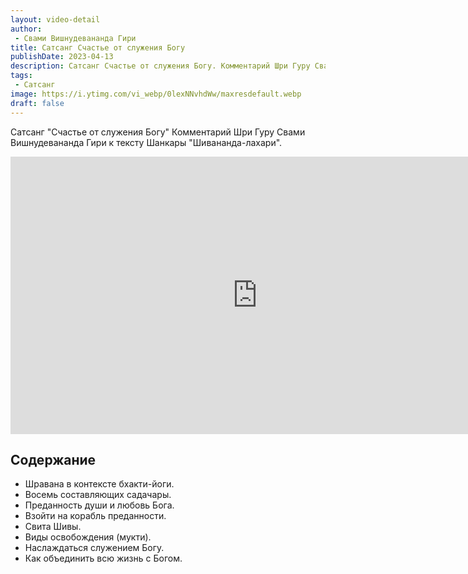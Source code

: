 ```yaml
---
layout: video-detail
author:
 - Свами Вишнудевананда Гири
title: Сатсанг Счастье от служения Богу
publishDate: 2023-04-13
description: Сатсанг Счастье от служения Богу. Комментарий Шри Гуру Свами Вишнудевананда Гири к тексту Шанкары "Шивананда-лахари".
tags: 
 - Сатсанг
image: https://i.ytimg.com/vi_webp/0lexNNvhdWw/maxresdefault.webp
draft: false
---
```


 Сатсанг "Счастье от служения Богу"
Комментарий Шри Гуру Свами Вишнудевананда Гири к тексту Шанкары "Шивананда-лахари".

<iframe width="790" height="444" src="https://www.youtube.com/embed/0lexNNvhdWw" frameborder="0" allowfullscreen=""></iframe> 

## Содержание

- Шравана в контексте бхакти-йоги.
- Восемь составляющих садачары.
- Преданность души и любовь Бога.
- Взойти на корабль преданности.
- Свита Шивы.
- Виды освобождения (мукти).
- Наслаждаться служением Богу.
- Как объединить всю жизнь с Богом.